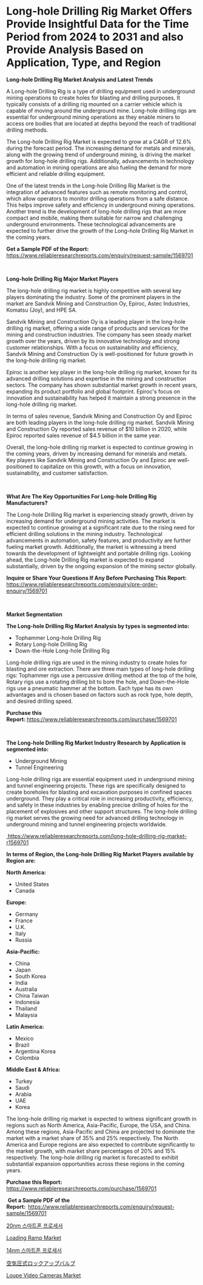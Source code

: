 <p><h1>Long-hole Drilling Rig Market Offers Provide Insightful Data for the Time Period from 2024 to 2031 and also Provide Analysis Based on Application, Type, and Region</h1></p><p><strong>Long-hole Drilling Rig Market Analysis and Latest Trends</strong></p>
<p><p>A Long-hole Drilling Rig is a type of drilling equipment used in underground mining operations to create holes for blasting and drilling purposes. It typically consists of a drilling rig mounted on a carrier vehicle which is capable of moving around the underground mine. Long-hole drilling rigs are essential for underground mining operations as they enable miners to access ore bodies that are located at depths beyond the reach of traditional drilling methods.</p><p>The Long-hole Drilling Rig Market is expected to grow at a CAGR of 12.6% during the forecast period. The increasing demand for metals and minerals, along with the growing trend of underground mining, is driving the market growth for long-hole drilling rigs. Additionally, advancements in technology and automation in mining operations are also fueling the demand for more efficient and reliable drilling equipment.</p><p>One of the latest trends in the Long-hole Drilling Rig Market is the integration of advanced features such as remote monitoring and control, which allow operators to monitor drilling operations from a safe distance. This helps improve safety and efficiency in underground mining operations. Another trend is the development of long-hole drilling rigs that are more compact and mobile, making them suitable for narrow and challenging underground environments. These technological advancements are expected to further drive the growth of the Long-hole Drilling Rig Market in the coming years.</p></p>
<p><strong>Get a Sample PDF of the Report:&nbsp;</strong> <a href="https://www.reliableresearchreports.com/enquiry/request-sample/1569701">https://www.reliableresearchreports.com/enquiry/request-sample/1569701</a></p>
<p>&nbsp;</p>
<p><strong>Long-hole Drilling Rig Major Market Players</strong></p>
<p><p>The long-hole drilling rig market is highly competitive with several key players dominating the industry. Some of the prominent players in the market are Sandvik Mining and Construction Oy, Epiroc, Astec Industries, Komatsu (Joy), and HPE SA. </p><p>Sandvik Mining and Construction Oy is a leading player in the long-hole drilling rig market, offering a wide range of products and services for the mining and construction industries. The company has seen steady market growth over the years, driven by its innovative technology and strong customer relationships. With a focus on sustainability and efficiency, Sandvik Mining and Construction Oy is well-positioned for future growth in the long-hole drilling rig market. </p><p>Epiroc is another key player in the long-hole drilling rig market, known for its advanced drilling solutions and expertise in the mining and construction sectors. The company has shown substantial market growth in recent years, expanding its product portfolio and global footprint. Epiroc's focus on innovation and sustainability has helped it maintain a strong presence in the long-hole drilling rig market.</p><p>In terms of sales revenue, Sandvik Mining and Construction Oy and Epiroc are both leading players in the long-hole drilling rig market. Sandvik Mining and Construction Oy reported sales revenue of $10 billion in 2020, while Epiroc reported sales revenue of $4.5 billion in the same year. </p><p>Overall, the long-hole drilling rig market is expected to continue growing in the coming years, driven by increasing demand for minerals and metals. Key players like Sandvik Mining and Construction Oy and Epiroc are well-positioned to capitalize on this growth, with a focus on innovation, sustainability, and customer satisfaction.</p></p>
<p>&nbsp;</p>
<p><strong>What Are The Key Opportunities For Long-hole Drilling Rig Manufacturers?</strong></p>
<p><p>The Long-hole Drilling Rig market is experiencing steady growth, driven by increasing demand for underground mining activities. The market is expected to continue growing at a significant rate due to the rising need for efficient drilling solutions in the mining industry. Technological advancements in automation, safety features, and productivity are further fueling market growth. Additionally, the market is witnessing a trend towards the development of lightweight and portable drilling rigs. Looking ahead, the Long-hole Drilling Rig market is expected to expand substantially, driven by the ongoing expansion of the mining sector globally.</p></p>
<p><strong>Inquire or Share Your Questions If Any Before Purchasing This Report:</strong> <a href="https://www.reliableresearchreports.com/enquiry/pre-order-enquiry/1569701">https://www.reliableresearchreports.com/enquiry/pre-order-enquiry/1569701</a></p>
<p>&nbsp;</p>
<p><strong>Market Segmentation</strong></p>
<p><strong>The Long-hole Drilling Rig Market Analysis by types is segmented into:</strong></p>
<p><ul><li>Tophammer Long-hole Drilling Rig</li><li>Rotary Long-hole Drilling Rig</li><li>Down-the-Hole Long-hole Drilling Rig</li></ul></p>
<p><p>Long-hole drilling rigs are used in the mining industry to create holes for blasting and ore extraction. There are three main types of long-hole drilling rigs: Tophammer rigs use a percussive drilling method at the top of the hole, Rotary rigs use a rotating drilling bit to bore the hole, and Down-the-Hole rigs use a pneumatic hammer at the bottom. Each type has its own advantages and is chosen based on factors such as rock type, hole depth, and desired drilling speed.</p></p>
<p><strong>Purchase this Report:&nbsp;</strong><a href="https://www.reliableresearchreports.com/purchase/1569701">https://www.reliableresearchreports.com/purchase/1569701</a></p>
<p>&nbsp;</p>
<p><strong>The Long-hole Drilling Rig Market Industry Research by Application is segmented into:</strong></p>
<p><ul><li>Underground Mining</li><li>Tunnel Engineering</li></ul></p>
<p><p>Long-hole drilling rigs are essential equipment used in underground mining and tunnel engineering projects. These rigs are specifically designed to create boreholes for blasting and excavation purposes in confined spaces underground. They play a critical role in increasing productivity, efficiency, and safety in these industries by enabling precise drilling of holes for the placement of explosives and other support structures. The long-hole drilling rig market serves the growing need for advanced drilling technology in underground mining and tunnel engineering projects worldwide.</p></p>
<p><a href="https://www.reliableresearchreports.com/long-hole-drilling-rig-market-r1569701">&nbsp;https://www.reliableresearchreports.com/long-hole-drilling-rig-market-r1569701</a></p>
<p><strong>In terms of Region, the Long-hole Drilling Rig Market Players available by Region are:</strong></p>
<p>
    <p> <strong> North America: </strong>
        <ul>
            <li>United States</li>
            <li>Canada</li>
        </ul>
        </p> 
    <p> <strong> Europe: </strong>
        <ul>
            <li>Germany</li>
            <li>France</li>
            <li>U.K.</li>
            <li>Italy</li>
            <li>Russia</li>
        </ul>
        </p> 
    <p> <strong> Asia-Pacific: </strong>
        <ul>
            <li>China</li>
            <li>Japan</li>
            <li>South Korea</li>
            <li>India</li>
            <li>Australia</li>
            <li>China Taiwan</li>
            <li>Indonesia</li>
            <li>Thailand</li>
            <li>Malaysia</li>
        </ul>
        </p> 
    <p> <strong> Latin America: </strong>
        <ul>
            <li>Mexico</li>
            <li>Brazil</li>
            <li>Argentina Korea</li>
            <li>Colombia</li>
        </ul>
        </p> 
    <p> <strong> Middle East & Africa: </strong>
        <ul>
            <li>Turkey</li>
            <li>Saudi</li>
            <li>Arabia</li>
            <li>UAE</li>
            <li>Korea</li>
        </ul>
    </p>
    </p>
<p><p>The long-hole drilling rig market is expected to witness significant growth in regions such as North America, Asia-Pacific, Europe, the USA, and China. Among these regions, Asia-Pacific and China are projected to dominate the market with a market share of 35% and 25% respectively. The North America and Europe regions are also expected to contribute significantly to the market growth, with market share percentages of 20% and 15% respectively. The long-hole drilling rig market is forecasted to exhibit substantial expansion opportunities across these regions in the coming years.</p></p>
<p><strong>Purchase this Report: </strong><a href="https://www.reliableresearchreports.com/purchase/1569701">https://www.reliableresearchreports.com/purchase/1569701</a></p>
<p>&nbsp;<strong>Get a Sample PDF of the Report:&nbsp;&nbsp;</strong><a href="https://www.reliableresearchreports.com/enquiry/request-sample/1569701">https://www.reliableresearchreports.com/enquiry/request-sample/1569701</a></p>
<p><strong></strong></p>
<p><p><a href="https://github.com/khytkeqagplkzqvh/Market-Research-Report-List-2/blob/main/3599910103330.md">20nm 스마트폰 프로세서</a></p><p><a href="https://github.com/seekum/Market-Research-Report-List-3/blob/main/loading-ramp-market.md">Loading Ramp Market</a></p><p><a href="https://github.com/bvubpqd5241630/Market-Research-Report-List-2/blob/main/6180728103329.md">14nm 스마트폰 프로세서</a></p><p><a href="https://github.com/bevdtkn4419963/Market-Research-Report-List-2/blob/main/4625397108572.md">空気圧式ロックアップバルブ</a></p><p><a href="https://issuu.com/reportprime-2/docs/loupe-video-cameras-market-size-2030.pptx">Loupe Video Cameras Market</a></p></p>
